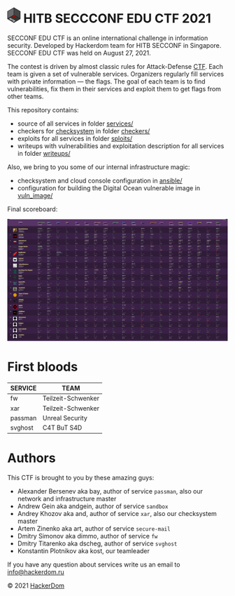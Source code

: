 # <img src="static/hitb-logo.png" width="30" height="35"> HITB SECCCONF EDU CTF 2021

SECCONF EDU CTF is an online international challenge in information security. Developed by Hackerdom team for HITB SECCONF in Singapore. SECCONF EDU CTF was held on August 27, 2021.

The contest is driven by almost classic rules for Attack-Defense [CTF](https://en.wikipedia.org/wiki/Capture_the_flag#Computer_security). Each team is given a set of vulnerable services.
Organizers regularly fill services with private information — the flags.
The goal of each team is to find vulnerabilities, fix them in their services and exploit them to get flags from other teams.

This repository contains:

* source of all services in folder [services/](https://github.com/HITB-CyberWeek/hitbsecconf-ctf-2021/tree/master/services/)
* checkers for [checksystem](https://github.com/Hackerdom/checksystem) in folder [checkers/](checkers/)
* exploits for all services in folder [sploits/](https://github.com/HITB-CyberWeek/hitbsecconf-ctf-2021/tree/master/sploits/)
* writeups with vulnerabilities and exploitation description for all services in folder [writeups/](https://github.com/HITB-CyberWeek/hitbsecconf-ctf-2021/tree/master/writeups/)

Also, we bring to you some of our internal infrastructure magic:
* checksystem and cloud console configuration in [ansible/](https://github.com/HITB-CyberWeek/hitbsecconf-ctf-2021/tree/master/ansible/)
* configuration for building the Digital Ocean vulnerable image in [vuln_image/](https://github.com/HITB-CyberWeek/hitbsecconf-ctf-2021/tree/master/vuln_image/)

Final scoreboard:

<img src="static/scoreboard.png" alt="Final scoreboard">

# First bloods

| **SERVICE**    | **TEAM**             |
| -------------- | -------------------- |
| fw             | Teilzeit-Schwenker   |
| xar            | Teilzeit-Schwenker   |
| passman        | Unreal Security      |
| svghost        | C4T BuT S4D          |

# Authors

This CTF is brought to you by these amazing guys:

* Alexander Bersenev aka bay, author of service `passman`, also our network and infrastructure master
* Andrew Gein aka andgein, author of service `sandbox`
* Andrey Khozov aka and, author of service `xar`, also our checksystem master
* Artem Zinenko aka art, author of service `secure-mail`
* Dmitry Simonov aka dimmo, author of service `fw`
* Dmitry Titarenko aka dscheg, author of service `svghost`
* Konstantin Plotnikov aka kost, our teamleader

If you have any question about services write us an email to info@hackerdom.ru

© 2021 [HackerDom](http://hackerdom.ru)

